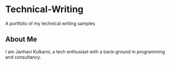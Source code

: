 # Technical-Writing
A portfolio of my technical writing samples

## About Me
I am Janhavi Kulkarni, a tech enthusiast with a back-ground in programming and consultancy.